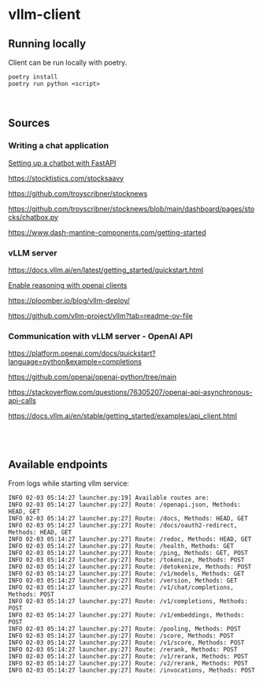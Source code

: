 # vllm-client



## Running locally

Client can be run locally with poetry.

```
poetry install
poetry run python <script>
```

<br>

## Sources

### Writing a chat application

[Setting up a chatbot with FastAPI](https://dzone.com/articles/building-a-dynamic-chat-application-setting-up-cha)

https://stocktistics.com/stocksaavy

https://github.com/troyscribner/stocknews

https://github.com/troyscribner/stocknews/blob/main/dashboard/pages/stocks/chatbox.py

https://www.dash-mantine-components.com/getting-started



### vLLM server

https://docs.vllm.ai/en/latest/getting_started/quickstart.html

[Enable reasoning with openai clients](https://docs.vllm.ai/en/latest/features/reasoning_outputs.html)

https://ploomber.io/blog/vllm-deploy/

https://github.com/vllm-project/vllm?tab=readme-ov-file


### Communication with vLLM server - OpenAI API

https://platform.openai.com/docs/quickstart?language=python&example=completions

https://github.com/openai/openai-python/tree/main

https://stackoverflow.com/questions/76305207/openai-api-asynchronous-api-calls

https://docs.vllm.ai/en/stable/getting_started/examples/api_client.html

<br>
<br>

## Available endpoints

From logs while starting vllm service:
```
INFO 02-03 05:14:27 launcher.py:19] Available routes are:
INFO 02-03 05:14:27 launcher.py:27] Route: /openapi.json, Methods: HEAD, GET
INFO 02-03 05:14:27 launcher.py:27] Route: /docs, Methods: HEAD, GET
INFO 02-03 05:14:27 launcher.py:27] Route: /docs/oauth2-redirect, Methods: HEAD, GET
INFO 02-03 05:14:27 launcher.py:27] Route: /redoc, Methods: HEAD, GET
INFO 02-03 05:14:27 launcher.py:27] Route: /health, Methods: GET
INFO 02-03 05:14:27 launcher.py:27] Route: /ping, Methods: GET, POST
INFO 02-03 05:14:27 launcher.py:27] Route: /tokenize, Methods: POST
INFO 02-03 05:14:27 launcher.py:27] Route: /detokenize, Methods: POST
INFO 02-03 05:14:27 launcher.py:27] Route: /v1/models, Methods: GET
INFO 02-03 05:14:27 launcher.py:27] Route: /version, Methods: GET
INFO 02-03 05:14:27 launcher.py:27] Route: /v1/chat/completions, Methods: POST
INFO 02-03 05:14:27 launcher.py:27] Route: /v1/completions, Methods: POST
INFO 02-03 05:14:27 launcher.py:27] Route: /v1/embeddings, Methods: POST
INFO 02-03 05:14:27 launcher.py:27] Route: /pooling, Methods: POST
INFO 02-03 05:14:27 launcher.py:27] Route: /score, Methods: POST
INFO 02-03 05:14:27 launcher.py:27] Route: /v1/score, Methods: POST
INFO 02-03 05:14:27 launcher.py:27] Route: /rerank, Methods: POST
INFO 02-03 05:14:27 launcher.py:27] Route: /v1/rerank, Methods: POST
INFO 02-03 05:14:27 launcher.py:27] Route: /v2/rerank, Methods: POST
INFO 02-03 05:14:27 launcher.py:27] Route: /invocations, Methods: POST

```
